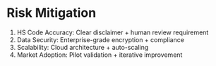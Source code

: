 # Risk Mitigation

  1. HS Code Accuracy: Clear disclaimer + human review requirement
  2. Data Security: Enterprise-grade encryption + compliance
  3. Scalability: Cloud architecture + auto-scaling
  4. Market Adoption: Pilot validation + iterative improvement
